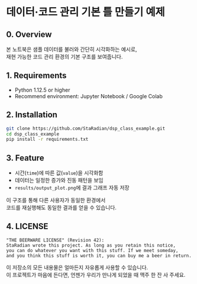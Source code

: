 # 데이터·코드 관리 기본 틀 만들기 예제

## 0. Overview

본 노트북은 샘플 데이터를 불러와 간단히 시각화하는 예시로,  
재현 가능한 코드 관리 환경의 기본 구조를 보여줍니다.

## 1. Requirements

- Python 1.12.5 or higher
- Recommend environment: Jupyter Notebook / Google Colab

## 2. Installation

```bash
git clone https://github.com/StaRadian/dsp_class_example.git
cd dsp_class_example
pip install -r requirements.txt
```

## 3. Feature

- 시간(`time`)에 따른 값(`value`)을 시각화함  
- 데이터는 일정한 증가와 진동 패턴을 보임  
- `results/output_plot.png`에 결과 그래프 자동 저장  

이 구조를 통해 다른 사용자가 동일한 환경에서  
코드를 재실행해도 동일한 결과를 얻을 수 있습니다.

## 4. LICENSE

```
"THE BEERWARE LICENSE" (Revision 42):
StaRadian wrote this project. As long as you retain this notice,
you can do whatever you want with this stuff. If we meet someday,
and you think this stuff is worth it, you can buy me a beer in return.
```

이 저장소의 모든 내용물은 얼마든지 자유롭게 사용할 수 있습니다.\
이 프로젝트가 마음에 든다면, 언젠가 우리가 만나게 되었을 때 맥주 한 잔 사 주세요.